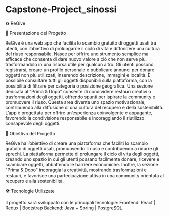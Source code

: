 # Capstone-Project_sinossi

♻️ ReGive

📖 Presentazione del Progetto

ReGive è una web app che facilita lo scambio gratuito di oggetti usati tra utenti, con l’obiettivo di prolungarne il ciclo di vita e diffondere una cultura del riuso responsabile.
Nasce per offrire uno strumento semplice ma efficace che consenta di dare nuovo valore a ciò che non serve più, trasformandolo in una risorsa utile per qualcun altro.
Gli utenti possono registrarsi, creare un profilo personale e pubblicare annunci per donare oggetti non più utilizzati, inserendo descrizione, immagini e località.
È possibile consultare tutti gli oggetti disponibili sulla piattaforma, con la possibilità di filtrare per categoria o posizione geografica.
Una sezione dedicata al "Prima & Dopo" consente di condividere restauri creativi o trasformazioni degli oggetti, offrendo spunti per ispirare la community e promuovere il riuso. Questa area diventa uno spazio motivazionale, contribuendo alla diffusione di una cultura del recupero e della sostenibilità.
L’app è progettata per offrire un’esperienza coinvolgente e appagante, favorendo la condivisione responsabile e incoraggiando il riutilizzo consapevole degli oggetti.

🎯 Obiettivo del Progetto

ReGive ha l’obiettivo di creare una piattaforma che faciliti lo scambio gratuito di oggetti usati, promuovendo il riuso e contribuendo a ridurre gli sprechi.
La piattaforma permette di prolungare il ciclo di vita degli oggetti, creando uno spazio in cui gli utenti possano facilmente donare, ricevere e scambiare oggetti, abbattendo le barriere economiche. Inoltre, la sezione "Prima & Dopo" incoraggia la creatività, mostrando trasformazioni e restauri, e favorisce una partecipazione attiva in una community orientata al recupero e alla sostenibilità.

🛠️ Tecnologie Utilizzate

Il progetto sarà sviluppato con le principali tecnologie:
Frontend: React | Redux | Bootstrap
Backend: Java + Spring | PostgreSQL

